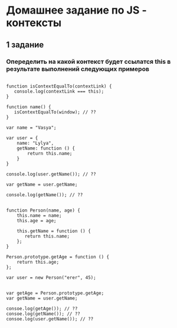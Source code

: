# Домашнее задание по JS - контексты

## 1 задание
### Опеределить на какой контекст будет ссылатся this в результате выполнений следующих примеров

```

function isContextEqualTo(contextLink) {
   console.log(contextLink === this);
}

function name() {
   isContextEqualTo(window); // ??
}

var name = "Vasya";

var user = {
    name: "Lylya",
    getName: function () {
        return this.name;
    }
}

console.log(user.getName()); // ??

var getName = user.getName;

console.log(getName()); // ??

```

```

function Person(name, age) {
    this.name = name;
    this.age = age;
    
    this.getName = function () {
       return this.name;
    };
}

Person.prototype.getAge = function () {
    return this.age;
};

var user = new Person("erer", 45);


var getAge = Person.prototype.getAge;
var getName = user.getName;

consoe.log(getAge()); // ??
consoe.log(getName()); // ??
consoe.log(user.getName()); // ??

```

